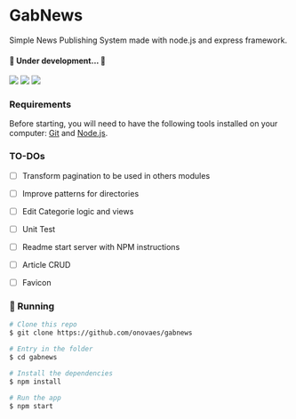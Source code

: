# GabNews

Simple News Publishing System made with node.js and express framework.

#### 🚧  Under development...  🚧

<img src="https://img.shields.io/static/v1?label=node.js&message=v14&color=green">

<img src="https://img.shields.io/static/v1?label=express&message=v4.17&color=green">

<img src="https://img.shields.io/static/v1?label=pr&message=welcome&color=green">


### Requirements

Before starting, you will need to have the following tools installed on your computer:
[Git](https://git-scm.com) and [Node.js](https://nodejs.org/en/). 


### TO-DOs

- [ ] Transform pagination to be used in others modules
- [ ] Improve patterns for directories
- [ ] Edit Categorie logic and views
- [ ] Unit Test
- [ ] Readme start server with NPM instructions
- [ ] Article CRUD
- [ ] Favicon


### 🎲 Running 

```bash
# Clone this repo
$ git clone https://github.com/onovaes/gabnews

# Entry in the folder
$ cd gabnews

# Install the dependencies
$ npm install

# Run the app
$ npm start
```